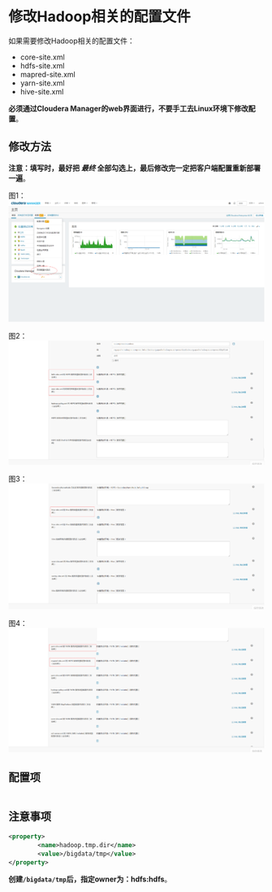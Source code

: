 修改Hadoop相关的配置文件
================================================================================
如果需要修改Hadoop相关的配置文件：
+ core-site.xml
+ hdfs-site.xml
+ mapred-site.xml
+ yarn-site.xml
+ hive-site.xml

**必须通过Cloudera Manager的web界面进行，不要手工去Linux环境下修改配置**。

## 修改方法
**注意：填写时，最好把 *最终* 全部勾选上，最后修改完一定把客户端配置重新部署一遍**。

图1：
![修改方法1](img/53.png)

图2：
![修改方法2](img/54.png)

图3：
![修改方法3](img/55.png)

图4：
![修改方法4](img/56.png)



## 配置项
```xml

```

## 注意事项 
```xml
<property>
        <name>hadoop.tmp.dir</name>
        <value>/bigdata/tmp</value>
</property>
```
**创建`/bigdata/tmp`后，指定owner为：hdfs:hdfs**。

